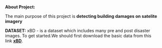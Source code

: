 **About Project:**

The main purpose of this project is **detecting building damages on satelite imagery**

**DATASET:**
xBD - is a dataset which includes many pre and post disaster images. 
To get started.We should first download the basic data from this link **[xBD](https://xview2.org/dataset)**.


